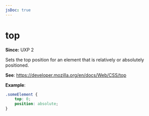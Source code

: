 ```yaml
---
jsDoc: true
---
```

# top

**Since:**  UXP 2

Sets the top position for an element that is relatively or absolutely positioned.

**See**: https://developer.mozilla.org/en/docs/Web/CSS/top

**Example**:

```css
.someElement {
    top: 0;
    position: absolute;
}
```
